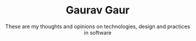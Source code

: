 <div align="center">

# Gaurav Gaur

These are my thoughts and opinions on technologies, design and practices in software
</div>
